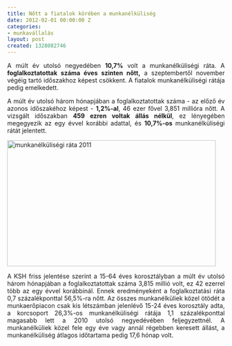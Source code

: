 ```yaml
---
title: Nőtt a fiatalok körében a munkanélküliség
date: 2012-02-01 00:00:00 Z
categories:
- munkavállalás
layout: post
created: 1328082746
---
```


<p style="text-align: justify;">A múlt év utolsó negyedében <strong>10,7%</strong> volt a munkanélküliségi ráta. A <strong>foglalkoztatottak száma éves szinten nőtt,</strong> a szeptembertől november végéig tartó időszakhoz képest csökkent. A fiatalok munkanélküliségi rátája pedig emelkedett.</p><p style="text-align: justify;">A múlt év utolsó három hónapjában a foglalkoztatottak száma - az előző év azonos időszakéhoz képest - <strong>1,2%-al</strong>, 46 ezer fővel 3,851 millióra nőtt. A vizsgált időszakban <strong>459 ezren voltak állás nélkül</strong>, ez lényegében megegyezik az egy évvel korábbi adattal, és <strong>10,7%-os</strong> munkanélküliségi rátát jelentett.<!--break--></p><p style="text-align: justify;"><img src="/sites/goldconsulting.eu/files/img/munkanelkulesegi_rata_2011.jpg" alt="munkanélküliségi ráta 2011" title="munkanélüliség 2011" style="margin: 0 auto 0 auto;" width="483" height="291"></p><p style="text-align: justify;">A KSH friss jelentése szerint a 15-64 éves korosztályban a múlt év utolsó három hónapjában a foglalkoztatottak száma 3,815 millió volt, ez 42 ezerrel több az egy évvel korábbinál. Ennek eredményeként a foglalkoztatási ráta 0,7 százalékponttal 56,5%-ra nőtt. Az összes munkanélküliek közel ötödét a munkaerőpiacon csak kis létszámban jelenlévő 15-24 éves korosztály adta, a korcsoport 26,3%-os munkanélküliségi rátája 1,1 százalékponttal magasabb lett a 2010 utolsó negyedévében feljegyzettnél. A munkanélküliek közel fele egy éve vagy annál régebben keresett állást, a munkanélküliség átlagos időtartama pedig 17,6 hónap volt.</p>
